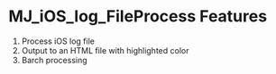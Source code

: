 # MJ_iOS_log_FileProcess Features
1. Process iOS log file
2. Output to an HTML file with highlighted color
3. Barch processing
